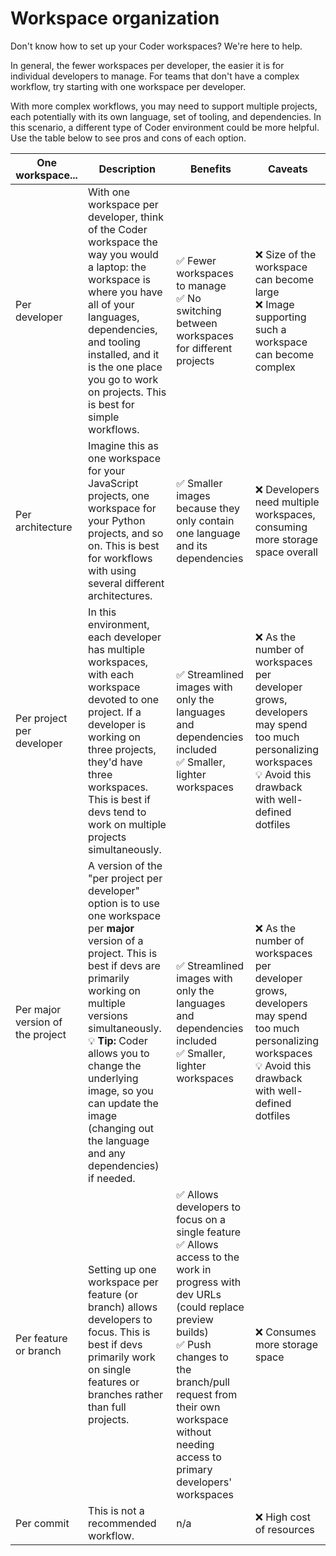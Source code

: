 # Workspace organization

Don't know how to set up your Coder workspaces? We're here to help.

In general, the fewer workspaces per developer, the easier it is for individual developers to manage. For teams that don't have a complex workflow, try starting with one workspace per developer. 

With more complex workflows, you may need to support multiple projects, each potentially with its own language, set of tooling, and dependencies. In this scenario, a different type of Coder environment could be more helpful. Use the table below to see  pros and cons of each option.

| One workspace... | Description | Benefits | Caveats |
| ---------------- | ----------- | -------- | ------- |
| Per developer | With one workspace per developer, think of the Coder workspace the way you would a laptop: the workspace is where you have all of your languages, dependencies, and tooling installed, and it is the one place you go to work on projects. This is best for simple workflows. | ✅ Fewer workspaces to manage </br>✅ No switching between workspaces for different projects | ❌ Size of the workspace can become large </br> ❌ Image supporting such a workspace can become complex |
| Per architecture | Imagine this as one workspace for your JavaScript projects, one workspace for your Python projects, and so on. This is best for workflows with using several different architectures. | ✅ Smaller images because they only contain one language and its dependencies | ❌ Developers need multiple workspaces, consuming more storage space overall |
| Per project per developer | In this environment, each developer has multiple workspaces, with each workspace devoted to one project. If a developer is working on three projects, they'd have three workspaces. This is best if devs tend to work on multiple projects simultaneously. | ✅ Streamlined images with only the languages and dependencies included </br>✅ Smaller, lighter workspaces | ❌ As the number of workspaces per developer grows, developers may spend too much personalizing workspaces </br>💡 Avoid this drawback with well-defined dotfiles | 
| Per major version of the project | A version of the "per project per developer" option is to use one workspace per **major** version of a project. This is best if devs are primarily working on multiple versions simultaneously. </br>💡 **Tip:** Coder allows you to change the underlying image, so you can update the image (changing out the language and any dependencies) if needed. | ✅ Streamlined images with only the languages and dependencies included </br>✅ Smaller, lighter workspaces | ❌ As the number of workspaces per developer grows, developers may spend too much personalizing workspaces </br>💡 Avoid this drawback with well-defined dotfiles | 
| Per feature or branch | Setting up one workspace per feature (or branch) allows developers to focus. This is best if devs primarily work on single features or branches rather than full projects. | ✅ Allows developers to focus on a single feature </br> ✅ Allows access to the work in progress with dev URLs (could replace preview builds) </br> ✅ Push changes to the branch/pull request from their own workspace without needing access to primary developers' workspaces | ❌ Consumes more storage space | 
| Per commit | This is not a recommended workflow. | n/a | ❌ High cost of resources |
